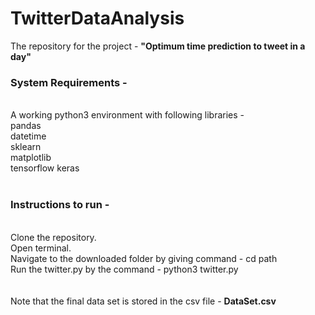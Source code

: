 # TwitterDataAnalysis
The repository for the project - <b>"Optimum time prediction to tweet in a day"</b>
<br>
<h3>System Requirements -</h3> <br>
A working python3 environment with following libraries -<br>
    pandas<br>
    datetime<br>
    sklearn<br>
    matplotlib<br>
    tensorflow keras<br><br>

<h3>Instructions to run -</h3><br> 
Clone the repository. <br>
Open terminal.<br>
Navigate to the downloaded folder by giving command - cd path<br>
Run the twitter.py by the command - python3 twitter.py<br>
<br>
<br>
Note that the final data set is stored in the csv file - <b>DataSet.csv</b>
